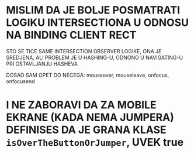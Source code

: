 # MISLIM DA JE BOLJE POSMATRATI LOGIKU INTERSECTIONA U ODNOSU NA BINDING CLIENT RECT

STO SE TICE SAME INTERSECTION OBSERVER LOGIKE, ONA JE SREDJENA, ALI PROBLEM JE U HASHING-U, ODNONO U NAVIGATING-U PRI OSTAVLJANJU HASHEVA

DOSAO SAM OPET DO NECEGA: mouseover, mouseleave, onfocus, onfocusend

# I NE ZABORAVI DA ZA MOBILE EKRANE (KADA NEMA JUMPERA) DEFINISES DA JE GRANA KLASE `isOverTheButtonOrJumper`, UVEK true